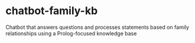 # chatbot-family-kb
Chatbot that answers questions and processes statements based on family relationships using a Prolog-focused knowledge base
